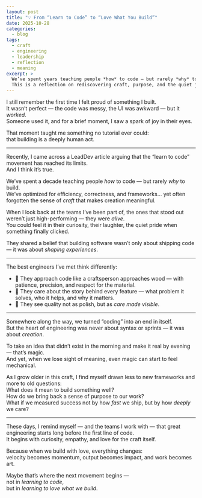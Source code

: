 ```yaml
---
layout: post
title: "💡 From “Learn to Code” to “Love What You Build”"
date: 2025-10-28
categories:
  - blog
tags:
  - craft
  - engineering
  - leadership
  - reflection
  - meaning
excerpt: >
  We’ve spent years teaching people *how* to code — but rarely *why* to build.  
  This is a reflection on rediscovering craft, purpose, and the quiet joy of creating something that truly matters.
---
```


I still remember the first time I felt proud of something I built.  
It wasn’t perfect — the code was messy, the UI was awkward — but it _worked_.  
Someone used it, and for a brief moment, I saw a spark of joy in their eyes.

That moment taught me something no tutorial ever could:  
that building is a deeply human act.

---

Recently, I came across a LeadDev article arguing that the “learn to code” movement has reached its limits.  
And I think it’s true.

We’ve spent a decade teaching people _how_ to code — but rarely _why_ to build.  
We’ve optimized for efficiency, correctness, and frameworks… yet often forgotten the sense of _craft_ that makes creation meaningful.

When I look back at the teams I’ve been part of, the ones that stood out weren’t just high-performing — they were _alive_.  
You could feel it in their curiosity, their laughter, the quiet pride when something finally clicked.

They shared a belief that building software wasn’t only about shipping code — it was about _shaping experiences_.

---

The best engineers I’ve met think differently:

- 🧠 They approach code like a craftsperson approaches wood — with patience, precision, and respect for the material.
- 💙 They care about the story behind every feature — what problem it solves, who it helps, and why it matters.
- 🤝 They see quality not as polish, but as _care made visible_.

---

Somewhere along the way, we turned “coding” into an end in itself.  
But the heart of engineering was never about syntax or sprints — it was about _creation_.

To take an idea that didn’t exist in the morning and make it real by evening — that’s magic.  
And yet, when we lose sight of meaning, even magic can start to feel mechanical.

As I grow older in this craft, I find myself drawn less to new frameworks and more to old questions:  
What does it mean to build something well?  
How do we bring back a sense of purpose to our work?  
What if we measured success not by how _fast_ we ship, but by how _deeply_ we care?

---

These days, I remind myself — and the teams I work with — that great engineering starts long before the first line of code.  
It begins with curiosity, empathy, and love for the craft itself.

Because when we build with love, everything changes:  
velocity becomes momentum, output becomes impact, and work becomes art.

Maybe that’s where the next movement begins —  
not in _learning to code_,  
but in _learning to love what we build_.
